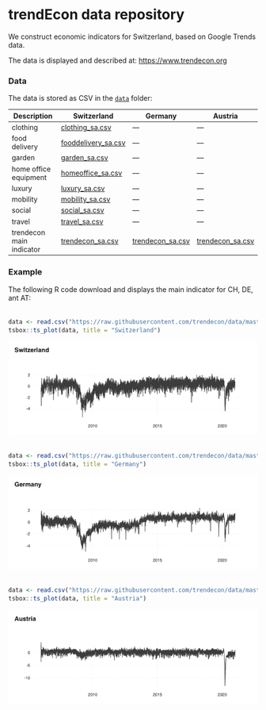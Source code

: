 
<!-- README.md is generated from README.Rmd. Please edit that file -->

# trendEcon data repository

We construct economic indicators for Switzerland, based on Google Trends
data.

The data is displayed and described at: <https://www.trendecon.org>

### Data

The data is stored as CSV in the
[`data`](https://github.com/trendecon/data/tree/master/data)
folder:

| Description              | Switzerland                                                                                                | Germany                                                                                              | Austria                                                                                              |
| ------------------------ | ---------------------------------------------------------------------------------------------------------- | ---------------------------------------------------------------------------------------------------- | ---------------------------------------------------------------------------------------------------- |
| clothing                 | [clothing\_sa.csv](https://raw.githubusercontent.com/trendecon/data/master/raw/ch/clothing_sa.csv)         | —                                                                                                    | —                                                                                                    |
| food delivery            | [fooddelivery\_sa.csv](https://raw.githubusercontent.com/trendecon/data/master/raw/ch/fooddelivery_sa.csv) | —                                                                                                    | —                                                                                                    |
| garden                   | [garden\_sa.csv](https://raw.githubusercontent.com/trendecon/data/master/raw/ch/garden_sa.csv)             | —                                                                                                    | —                                                                                                    |
| home office equipment    | [homeoffice\_sa.csv](https://raw.githubusercontent.com/trendecon/data/master/raw/ch/homeoffice_sa.csv)     | —                                                                                                    | —                                                                                                    |
| luxury                   | [luxury\_sa.csv](https://raw.githubusercontent.com/trendecon/data/master/raw/ch/luxury_sa.csv)             | —                                                                                                    | —                                                                                                    |
| mobility                 | [mobility\_sa.csv](https://raw.githubusercontent.com/trendecon/data/master/raw/ch/mobility_sa.csv)         | —                                                                                                    | —                                                                                                    |
| social                   | [social\_sa.csv](https://raw.githubusercontent.com/trendecon/data/master/raw/ch/social_sa.csv)             | —                                                                                                    | —                                                                                                    |
| travel                   | [travel\_sa.csv](https://raw.githubusercontent.com/trendecon/data/master/raw/ch/travel_sa.csv)             | —                                                                                                    | —                                                                                                    |
| trendecon main indicator | [trendecon\_sa.csv](https://raw.githubusercontent.com/trendecon/data/master/raw/ch/trendecon_sa.csv)       | [trendecon\_sa.csv](https://raw.githubusercontent.com/trendecon/data/master/raw/de/trendecon_sa.csv) | [trendecon\_sa.csv](https://raw.githubusercontent.com/trendecon/data/master/raw/at/trendecon_sa.csv) |

### Example

The following R code download and displays the main indicator for CH,
DE, ant AT:

``` r

data <- read.csv("https://raw.githubusercontent.com/trendecon/data/master/data/ch/trendecon_sa.csv")
tsbox::ts_plot(data, title = "Switzerland")
```

![](README_files/figure-gfm/example-1.png)<!-- -->

``` r

data <- read.csv("https://raw.githubusercontent.com/trendecon/data/master/data/de/trendecon_sa.csv")
tsbox::ts_plot(data, title = "Germany")
```

![](README_files/figure-gfm/example-2.png)<!-- -->

``` r

data <- read.csv("https://raw.githubusercontent.com/trendecon/data/master/data/at/trendecon_sa.csv")
tsbox::ts_plot(data, title = "Austria")
```

![](README_files/figure-gfm/example-3.png)<!-- -->
